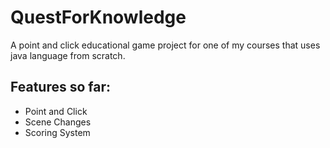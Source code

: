 # QuestForKnowledge
A point and click educational game project for one of my courses that uses java language from scratch. 


## Features so far:

* Point and Click
* Scene Changes
* Scoring System 
